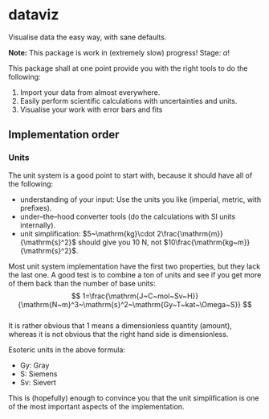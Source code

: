 # dataviz

Visualise data the easy way, with sane defaults.

**Note:** This package is work in (extremely slow) progress! Stage: $\alpha$!

This package shall at one point provide you with the right tools to do the following:

1. Import your data from almost everywhere.
2. Easily perform scientific calculations with uncertainties and units.
3. Visualise your work with error bars and fits

## Implementation order

### Units

The unit system is a good point to start with, because it should have all of the following:

+ understanding of your input: Use the units you like (imperial, metric, with prefixes).
+ under–the–hood converter tools (do the calculations with SI units internally).
+ unit simplification: $5~\mathrm{kg}\cdot 2\frac{\mathrm{m}}{\mathrm{s}^2}$ should give you $10~\mathrm{N}$, not $10\frac{\mathrm{kg~m}}{\mathrm{s}^2}$.

Most unit system implementation have the first two properties, but they lack the last one. A good test is to combine a ton of units and see if you get more of them back than the number of base units:  
$$
1=\frac{\mathrm{J~C~mol~Sv~H}}{\mathrm{N~m}^3~\mathrm{s}^2~\mathrm{Gy~T~kat~\Omega~S}}
$$  
It is rather obvious that 1 means a dimensionless quantity (amount), whereas it is not obvious that the right hand side is dimensionless.

Esoteric units in the above formula:

+ $\mathrm{Gy}$: Gray
+ $\mathrm{S}$: Siemens
+ $\mathrm{Sv}$: Sievert

This is (hopefully) enough to convince you that the unit simplification is one of the most important aspects of the implementation.
